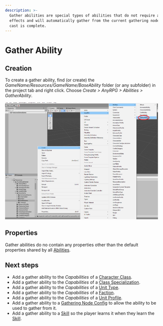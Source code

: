 ```yaml
---
description: >-
  Gather abilities are special types of abilities that do not require ability
  effects and will automatically gather from the current gathering node when the
  cast is complete.
---
```


# Gather Ability

## Creation

To create a gather ability, find (or create) the _GameName/Resources/GameName/BaseAbility_ folder (or any subfolder) in the project tab and right click.  Choose _Create > AnyRPG > Abilities > GatherAbility_.

![](../../.gitbook/assets/image.png)

## Properties

Gather abilities do no contain any properties other than the default properties shared by all [Abilities](./).

## Next steps

* Add a gather ability to the _Capabilities_ of a [Character Class](../character-class.md).
* Add a gather ability to the _Capabilities_ of a [Class Specialization](../class-specialization.md).
* Add a gather ability to the _Capabilities_ of a [Unit Type](../unit-type.md).
* Add a gather ability to the _Capabilities_ of a [Faction](../faction.md).
* Add a gather ability to the _Capabilities_ of a [Unit Profile](../unit-profile.md).
* Add a gather ability to a [Gathering Node Config](../interactable-option-configurations/gathering-node-config.md) to allow the ability to be used to gather from it.
* Add a gather ability to a [Skill](../skill.md) so the player learns it when they learn the [Skill](../skill.md).
